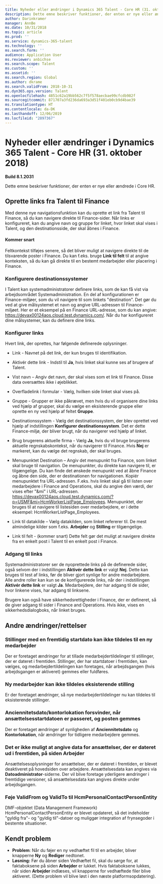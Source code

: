 ```yaml
---
title: Nyheder eller ændringer i Dynamics 365 Talent - Core HR (31. oktober 2018)
description: Dette emne beskriver funktioner, der enten er nye eller ændrede i Microsoft Dynamics 365 Talent - Core HR.
author: Darinkramer
manager: AnnBe
ms.date: 10/31/2018
ms.topic: article
ms.prod: ''
ms.service: dynamics-365-talent
ms.technology: ''
ms.search.form: ''
audience: Application User
ms.reviewer: anbichse
ms.search.scope: Talent
ms.custom: ''
ms.assetid: ''
ms.search.region: Global
ms.author: dkrame
ms.search.validFrom: 2018-10-31
ms.dyn365.ops.version: Talent
ms.openlocfilehash: 4851c62a19bb562c7f5f578aecbae99cfcdb982f
ms.sourcegitcommit: 871707a3fd236da693a3d51f401eb0cb9d4bae39
ms.translationtype: HT
ms.contentlocale: da-DK
ms.lasthandoff: 12/06/2019
ms.locfileid: "2897367"
---
```

# <a name="whats-new-or-changed-in-dynamics-365-talent---core-hr-october-31-2018"></a>Nyheder eller ændringer i Dynamics 365 Talent - Core HR (31. oktober 2018)

**Build 8.1.2031**

Dette emne beskriver funktioner, der enten er nye eller ændrede i Core HR.

## <a name="create-links-from-talent-to-finance"></a>Oprette links fra Talent til Finance
Med denne nye navigationsfunktion kan du oprette et link fra Talent til Finance, så du kan navigere direkte til Finance-sider. Når links er konfigureret, kan du angive navn og gruppe for linket, hvor linket skal vises i Talent, og den destinationsside, der skal åbnes i Finance.

#### <a name="coming-soon"></a>Kommer snart
Feltkontekst tilføjes senere, så det bliver muligt at navigere direkte til de tilsvarende poster i Finance. Du kan f.eks. bruge **Link til felt** til at angive konteksten, så du kan gå direkte til en bestemt medarbejder eller placering i Finance.

### <a name="configure-target-systems"></a>Konfigurere destinationssystemer

I Talent kan systemadministratorer definere links, som de kan få vist via arbejdsområdet Systemadministration. En del af konfigurationen er Finance-miljøer, som du vil navigere til som linkets "destination". Det gør du ved at give målsystemet et navn og angive URL-adressen til Finance-miljøet. Her er et eksempel på en Finance URL-adresse, som du kan angive: https://devax00124aos.cloud.test.dynamics.com/. Når du har konfigureret dine målsystemer, kan du definere dine links.

### <a name="configure-links"></a>Konfigurer links

Hvert link, der oprettes, har følgende definerede oplysninger.

- Link - Navnet på det link, der kun bruges til identifikation.

- Aktivér dette link - Indstil til **Ja**, hvis linket skal kunne ses af brugere af Talent.

- Vist navn – Angiv det navn, der skal vises som et link til Finance. Disse data oversættes ikke i øjeblikket.

- Overfladelink i formular - Vælg, hvilken side linket skal vises på.

- Gruppe - Grupper er ikke påkrævet, men hvis du vil organisere dine links ved hjælp af grupper, skal du vælge en eksisterende gruppe eller oprette en ny ved hjælp af feltet **Gruppe**.

- Destinationssystem - Vælg det destinationssystem, der blev oprettet ved hjælp af indstillingen **Konfigurer destinationssystem**. Det er dette Finance-miljø, der bliver brugt, når du navigerer ved hjælp af linket.

- Brug brugerens aktuelle firma - Vælg **Ja**, hvis du vil bruge brugerens aktuelle regnskabskontekst, når du navigerer til Finance. Hvis **Nej** er markeret, kan du vælge det regnskab, der skal bruges.

- Menupunktet Destination – Angiv det menupunkt fra Finance, som linket skal bruge til navigation. De menupunkter, du direkte kan navigere til, er tilgængelige. Du kan finde det ønskede menupunkt ved at åbne Finance og åbne den side, der er destinationen for navigationen. Kopiér menupunktet fra URL-adressen. F.eks. hvis linket skal gå til listen over medarbejdere i Finance and Operations, skal du angive den værdi, der vises efter "&mi" i URL-adressen. https://devax00124aos.cloud.test.dynamics.com/?p=USMF&mi=HcmWorkerListPage_Employees. Menupunktet, der bruges til at navigere til listesiden over medarbejdere, er i dette eksempel: HcmWorkerListPage_Employees.

- Link til datakilde – Vælg datakilden, som linket refererer til. De mest almindelige kilder som f.eks. **Arbejder** og **Stilling** er tilgængelige.

- Link til felt - (kommer snart) Dette felt gør det muligt at navigere direkte fra en enkelt post i Talent til en enkelt post i Finance.

### <a name="access-to-links"></a>Adgang til links

Systemadministratorer ser de nyoprettede links på de definerede sider, også selvom der i indstillingen **Aktivér dette link** er valgt **Nej**. Dette kan bruges til test af links, før de bliver gjort synlige for andre medarbejdere. Alle andre roller kan kun se de konfigurerede links, når der i indstillingen **Aktivér dette link** er valgt **Ja**. Medarbejdere, der har adgang til de sider, hvor linkene vises, har adgang til linksene.

Brugere kan også have sikkerhedsrettigheder i Finance, der er defineret, så de giver adgang til sider i Finance and Operations. Hvis ikke, vises en sikkerhedsdialogboks, når linket bruges.


## <a name="other-changesfixes"></a>Andre ændringer/rettelser

### <a name="positions-with-a-future-start-date-cannot-be-assigned-to-a-new-employee"></a>Stillinger med en fremtidig startdato kan ikke tildeles til en ny medarbejder

Der er foretaget ændringer for at tillade medarbejdertildelinger til stillinger, der er dateret i fremtiden. Stillinger, der har startdatoer i fremtiden, kan vælges, og medarbejdertildelingen kan foretages, når arbejdsgangen (hvis arbejdsgangen er aktiveret) gemmes eller fuldføres.

### <a name="new-employee-cannot-be-assigned-existing-position"></a>Ny medarbejder kan ikke tildeles eksisterende stilling

Er der foretaget ændringer, så nye medarbejdertildelinger nu kan tildeles til eksisterende stillinger.

### <a name="seniority-dateoffice-location-disappears-when-the-employment-start-date-is-in-the-past-and-the-record-is-saved"></a>Anciennitetsdato/kontorlokation forsvinder, når ansættelsesstartdatoen er passeret, og posten gemmes

Der er foretaget ændringer af synligheden af **Anciennitetsdato** og **Kontorlokation**, når ændringer for tidligere medarbejdere gemmes.

### <a name="cant-enter-data-for-future-dated-employments-on-the-worker-page"></a>Det er ikke muligt at angive data for ansættelser, der er dateret ud i fremtiden, på siden Arbejder

Ansættelsesoplysninger for ansættelser, der er dateret i fremtiden, er blevet deaktiveret på hovedsiden over arbejdere. Ansættelsesdata kan angives via **Datoadministrator**-siderne. Der vil blive foretage yderligere ændringer i fremtidige versioner, så ansættelsesdata kan angives direkte under arbejdsgangen.

### <a name="add-validfrom-and-validto-to-hcmpersonalcontactpersonentity"></a>Føje ValidFrom og ValidTo til HcmPersonalContactPersonEntity

DMF-objektet (Data Management Framework) HcmPersonalContactPersonEntity er blevet opdateret, så det indeholder "gyldig fra"- og "gyldig til"-datoer og muliggør integration af frynsegoder i bestemte situationer. 

## <a name="known-issue"></a>Kendt problem
- **Problem**: Når du føjer en ny vedhæftet fil til en arbejder, bliver knapperne **Ny** og **Rediger** nedtonet. 
- **Løsning:** Før du åbner siden Vedhæftet fil, skal du sørge for, at faktaboksene på siden **Arbejder** er lukket. Hvis faktaboksene lukkes, når siden **Arbejder** indlæses, vil knapperne for vedhæftede filer blive aktiveret. (Dette problem vil blive løst i den næste platformsopdatering).
